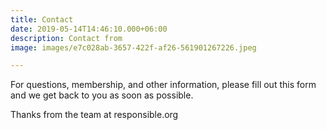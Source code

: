 ```yaml
---
title: Contact
date: 2019-05-14T14:46:10.000+06:00
description: Contact from
image: images/e7c028ab-3657-422f-af26-561901267226.jpeg

---
```

For questions, membership, and other information, please fill out this form and we get back to you as soon as possible.

Thanks from the team at responsible.org